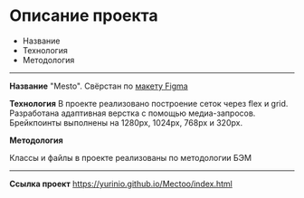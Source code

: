 # Описание проекта

* Название
* Технология
* Методология
***
**Название** 
"Mesto". Свёрстан по [макету Figma](https://www.figma.com/file/5S2WSbEFL6awjVWJ0NWL8Q/Sprint-3_-Russia-_-desktop-mobile?node-id=28503%3A0)

**Технология**
В проекте реализовано построение сеток через flex и grid. Разработана адаптивная верстка c помощью медиа-запросов.  Брейкпоинты выполнены на 1280px, 1024px, 768px и 320px.

**Методология**

Классы и файлы в проекте реализованы по методологии БЭМ

***
**Ссылка проект**
https://yurinio.github.io/Mectoo/index.html
